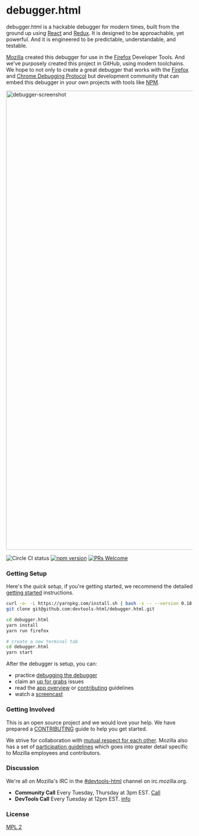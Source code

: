 # debugger.html

debugger.html is a hackable debugger for modern times, built from the ground up using [React][react] and [Redux][redux].  It is designed to be approachable, yet powerful.  And it is engineered to be predictable, understandable, and testable.

[Mozilla][mozilla] created this debugger for use in the [Firefox][mozilla-firefox] Developer Tools.  And we've purposely created this project in GitHub, using modern toolchains.  We hope to not only to create a great debugger that works with the [Firefox](https://wiki.mozilla.org/Remote_Debugging_Protocol) and [Chrome Debugging Protocol](https://chromedevtools.github.io/debugger-protocol-viewer/1-1/) but development community that can embed this debugger in your own projects with tools like [NPM](http://npmjs.com/).

<img width="1240" alt="debugger-screenshot" src="https://cloud.githubusercontent.com/assets/2134/20220906/29932702-a7e4-11e6-8754-69ee914a30d5.png">

![Circle CI status](https://circleci.com/gh/devtools-html/debugger.html.svg??&style=shield)
[![npm version](https://img.shields.io/npm/v/debugger.html.svg)](https://www.npmjs.com/package/debugger.html)
[![PRs Welcome](https://img.shields.io/badge/PRs-welcome-brightgreen.svg?style=flat-square)](http://makeapullrequest.com)

### Getting Setup

Here's the *quick setup*, if you're getting started, we recommend the detailed [getting started][getting-started] instructions.

```bash
curl -o- -L https://yarnpkg.com/install.sh | bash -s -- --version 0.18.1
git clone git@github.com:devtools-html/debugger.html.git

cd debugger.html
yarn install
yarn run firefox

# create a new terminal tab
cd debugger.html
yarn start
```

After the debugger is setup, you can:

* practice [debugging the debugger][first-activity]
* claim an [up for grabs][up-for-grabs] issues
* read the [app overview][app-overview] or [contributing][contributing] guidelines
* watch a [screencast][getting-started-screencast]

### Getting Involved

This is an open source project and we would love your help. We have prepared a [CONTRIBUTING][contributing] guide to help you get started.

We strive for collaboration with [mutual respect for each other][contributing].   Mozilla also has a set of [participation guidelines](https://www.mozilla.org/en-US/about/governance/policies/participation/) which goes into greater detail specific to Mozilla employees and contributors.

### Discussion

We're all on Mozilla's IRC in the [#devtools-html][irc-devtools-html] channel on irc.mozilla.org.

* **Community Call** Every Tuesday, Thursday at 3pm EST. [Call][community-call]
* **DevTools Call** Every Tuesday at 12pm EST. [info](https://wiki.mozilla.org/DevTools)

### License

[MPL 2](./LICENSE)

[react]:https://facebook.github.io/react/
[redux]:http://redux.js.org/
[mozilla]:https://www.mozilla.org/
[mozilla-firefox]:https://www.mozilla.org/firefox/
[community-call]:https://hangouts.google.com/hangouts/_/calendar/amFzb24ubGFzdGVyLjExQGdtYWlsLmNvbQ.30mdpa6ncqn8uttvmrj9b9d3jc

[getting-started]:./docs/getting-setup.md
[contributing]:./CONTRIBUTING.md
[getting-started-screencast]:/docs/videos.md#getting-started
[up-for-grabs]:https://github.com/devtools-html/debugger.html/issues?q=is%3Aissue+is%3Aopen+label%3A%22up+for+grabs%22
[app-overview]:./docs/debugger-html-react-redux-overview.md
[first-activity]:./docs/debugging-the-debugger.md

[irc-devtools-html]:irc://irc.mozilla.org/devtools-html

[GitHub Desktop]:https://desktop.github.com/

